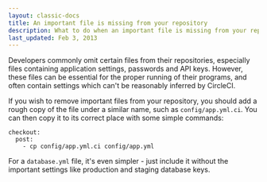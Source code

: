 ```yaml
---
layout: classic-docs
title: An important file is missing from your repository
description: What to do when an important file is missing from your repository
last_updated: Feb 3, 2013
---
```


Developers commonly omit certain files from their repositories, especially files containing application settings, passwords and API keys.
However, these files can be essential for the proper running of their programs, and often contain settings which can't be reasonably inferred by CircleCI.

If you wish to remove important files from your repository, you should add a rough copy of the file under a similar name, such as
`config/app.yml.ci`.
You can then copy it to its correct place with some simple commands:

```
checkout:
  post:
    - cp config/app.yml.ci config/app.yml
```

For a `database.yml` file, it's even simpler - just include it without the important settings like production and staging database keys.

